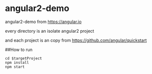 # angular2-demo
angular2-demo from https://angular.io

every directory is an isolate angular2 project

and each project is an copy from https://github.com/angular/quickstart

##How to run

```
cd $targetProject
npm install
npm start
```
